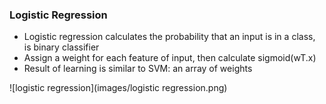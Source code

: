 ### Logistic Regression
- Logistic regression calculates the probability that an input is in a class, is binary classifier
- Assign a weight for each feature of input, then calculate sigmoid(wT.x)
- Result of learning is similar to SVM: an array of weights

![logistic regression](images/logistic regression.png)